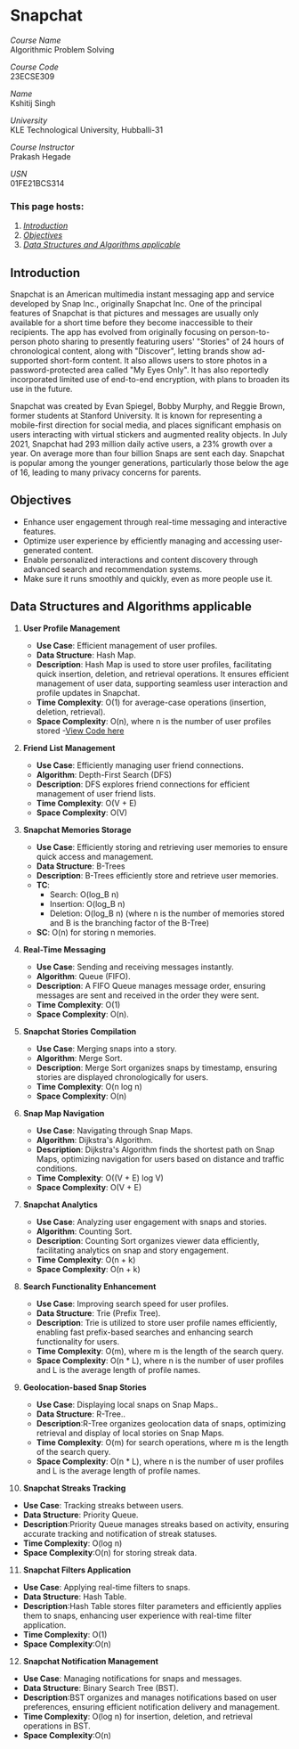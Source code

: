 # Snapchat

*Course Name*  
Algorithmic Problem Solving

*Course Code*  
23ECSE309

*Name*  
Kshitij Singh

*University*  
KLE Technological University, Hubballi-31

*Course Instructor*  
Prakash Hegade

*USN*  
01FE21BCS314

### This page hosts:

1. [*Introduction*](#introduction)
2. [*Objectives*](#objectives)
3. [*Data Structures and Algorithms applicable*](#data-structures-and-algorithms-applicable)

## Introduction

Snapchat is an American multimedia instant messaging app and service developed by Snap Inc., originally Snapchat Inc. One of the principal features of Snapchat is that pictures and messages are usually only available for a short time before they become inaccessible to their recipients. The app has evolved from originally focusing on person-to-person photo sharing to presently featuring users' "Stories" of 24 hours of chronological content, along with "Discover", letting brands show ad-supported short-form content. It also allows users to store photos in a password-protected area called "My Eyes Only". It has also reportedly incorporated limited use of end-to-end encryption, with plans to broaden its use in the future.

Snapchat was created by Evan Spiegel, Bobby Murphy, and Reggie Brown, former students at Stanford University. It is known for representing a mobile-first direction for social media, and places significant emphasis on users interacting with virtual stickers and augmented reality objects. In July 2021, Snapchat had 293 million daily active users, a 23% growth over a year. On average more than four billion Snaps are sent each day. Snapchat is popular among the younger generations, particularly those below the age of 16, leading to many privacy concerns for parents.




## Objectives

- Enhance user engagement through real-time messaging and interactive features.
- Optimize user experience by efficiently managing and accessing user-generated content.
- Enable personalized interactions and content discovery through advanced search and recommendation systems.
- Make sure it runs smoothly and quickly, even as more people use it.



## Data Structures and Algorithms applicable


1. **User Profile Management**
   - **Use Case**: Efficient management of user profiles.
   - **Data Structure**: Hash Map.
   - **Description**: Hash Map is used to store user profiles, facilitating quick insertion, deletion, and retrieval operations. It ensures efficient management of user data, supporting seamless user interaction and profile updates in Snapchat.
   - **Time Complexity**: O(1) for average-case operations (insertion, deletion, retrieval).
   - **Space Complexity**: O(n), where n is the number of user profiles stored
   -[View Code here](https://www.geeksforgeeks.org/java-util-hashmap-in-java-with-examples/)

2. **Friend List Management**
   - **Use Case**: Efficiently managing user friend connections.
   - **Algorithm**: Depth-First Search (DFS)
   - **Description**: DFS explores friend connections for efficient management of user friend lists.
   - **Time Complexity**: O(V + E)
   - **Space Complexity**: O(V)

3. **Snapchat Memories Storage**
   - **Use Case**: Efficiently storing and retrieving user memories to ensure quick access and management.
   - **Data Structure**: B-Trees
   - **Description**: B-Trees efficiently store and retrieve user memories.
   - **TC**: 
     - Search: O(log_B n)
     - Insertion: O(log_B n)
     - Deletion: O(log_B n)
     (where n is the number of memories stored and B is the branching factor of the B-Tree)
   - **SC**: O(n) for storing n memories.


4. **Real-Time Messaging**
   - **Use Case**: Sending and receiving messages instantly.
   - **Algorithm**: Queue (FIFO).
   - **Description**: A FIFO Queue manages message order, ensuring messages are sent and received in the order they were sent.
   - **Time Complexity**: O(1)
   - **Space Complexity**: O(n).
   

5. **Snapchat Stories Compilation**
   - **Use Case**: Merging snaps into a story.
   - **Algorithm**: Merge Sort.
   - **Description**: Merge Sort organizes snaps by timestamp, ensuring stories are displayed chronologically for users.
   - **Time Complexity**: O(n log n) 
   - **Space Complexity**: O(n) 


6. **Snap Map Navigation**
   - **Use Case**: Navigating through Snap Maps.
   - **Algorithm**: Dijkstra's Algorithm.
   - **Description**: Dijkstra's Algorithm finds the shortest path on Snap Maps, optimizing navigation for users based on distance and traffic conditions.
   - **Time Complexity**: O((V + E) log V) 
   - **Space Complexity**: O(V + E)

7. **Snapchat Analytics**
   - **Use Case**: Analyzing user engagement with snaps and stories.
   - **Algorithm**: Counting Sort.
   - **Description**: Counting Sort organizes viewer data efficiently, facilitating analytics on snap and story engagement.
   - **Time Complexity**: O(n + k) 
   - **Space Complexity**: O(n + k) 


8. **Search Functionality Enhancement**
   - **Use Case**: Improving search speed for user profiles.
   - **Data Structure**: Trie (Prefix Tree).
   - **Description**: Trie is utilized to store user profile names efficiently, enabling fast prefix-based searches and enhancing search functionality for users.
   - **Time Complexity**: O(m), where m is the length of the search query.
   - **Space Complexity**: O(n * L), where n is the number of user profiles and L is the average length of profile names.


9. **Geolocation-based Snap Stories**
   - **Use Case**: Displaying local snaps on Snap Maps..
   - **Data Structure**: R-Tree..
   - **Description**:R-Tree organizes geolocation data of snaps, optimizing retrieval and display of local stories on Snap Maps.
   - **Time Complexity**: O(m) for search operations, where m is the length of the search query.
   - **Space Complexity**: O(n * L), where n is the number of user profiles and L is the average length of profile names.


10. **Snapchat Streaks Tracking**
   - **Use Case**: Tracking streaks between users.
   - **Data Structure**: Priority Queue.
   - **Description**:Priority Queue manages streaks based on activity, ensuring accurate tracking and notification of streak statuses.
   - **Time Complexity**: O(log n) 
   - **Space Complexity**:O(n) for storing streak data.


11. **Snapchat Filters Application**
   - **Use Case**: Applying real-time filters to snaps.
   - **Data Structure**: Hash Table.
   - **Description**:Hash Table stores filter parameters and efficiently applies them to snaps, enhancing user experience with real-time filter application.
   - **Time Complexity**: O(1) 
   - **Space Complexity**:O(n)

12. **Snapchat Notification Management**
   - **Use Case**: Managing notifications for snaps and messages.
   - **Data Structure**: Binary Search Tree (BST).
   - **Description**:BST organizes and manages notifications based on user preferences, ensuring efficient notification delivery and management.
   - **Time Complexity**: O(log n) for insertion, deletion, and retrieval operations in BST.
   - **Space Complexity**:O(n)




